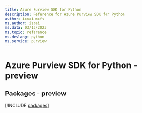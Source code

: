 ```yaml
---
title: Azure Purview SDK for Python
description: Reference for Azure Purview SDK for Python
author: iscai-msft
ms.author: iscai
ms.data: 03/15/2023
ms.topic: reference
ms.devlang: python
ms.service: purview
---
```

# Azure Purview SDK for Python - preview
## Packages - preview
[!INCLUDE [packages](purview-index.md)]
